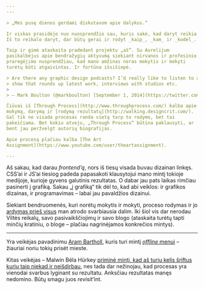 ```yaml
---
---

> „Mes pusę dienos gerdami diskutavom apie dalykus.“

Ir viskas prasidėjo nuo nuosprendžio sau, kuris sakė, kad daryt reikia.
Iš to reikalo daryt, dar būtų gerai ir rodyt _kaip_, _kam_ ir _kodėl_.

Taip ir gimė ataskaita pradedant projektu „aš“. Su Aurelijum
pasikalbėjus apie bendražygių aktyvumą siekiant nirvanos ir profesinio
praregėjimo nusprendžiau, kad mano amžinas noras mokytis ir mokyti
turėtų būti atgaivintas. Ir fortūna išsišiepė.

> Are there any graphic design podcasts? I’d really like to listen to a
> show that rounds up latest work, interviews with studios etc.
>
> — Mark Boulton (@markboulton) [September 1, 2014](https://twitter.com/markboulton/status/506422702673264641)

Čiūvai iš [Through Process](http://www.throughprocess.com/) kalba apie
mokymą, darymą ir [rodymą rezultatų](http://walking.designcrit.com/).
Gal tik ne visada procesas randa vietą tarp to rodymo, bet tai
pakeičiama. Bet kokiu atveju, „Through Process“ būtina paklausyti, ar
bent jau peržvelgt autorių biografijas.

Apie procesą plačiau kalba [The Art
Assignment](https://www.youtube.com/user/theartassignment).

---
```


Aš sakau, kad darau _frontend’ą_, nors iš tiesų visada buvau dizainan
linkęs. CSS’ai ir JS’ai tiesiog padeda papasakoti klausytojui mano mintį
tokioje medijoje, kurioje gyvens galutinis rezultatas. O dabar jau pats
laikas rimčiau pasinerti į grafiką. Sakau „į grafiką“ tik dėl to, kad
abi veiklos: ir grafikos dizainas, ir programavimas – labai jau
pavaldžios dizainui.

Siekiant bendruomenės, kuri norėtų mokytis ir mokyti, proceso rodymas ir
jo [ardymas prieš
visus](http://pbs.twimg.com/media/BwjddRsCUAAw_fl.png:large) man atrodo
svarbiausia dalim. Iki šiol vis dar nerodau Viltės reikalų, savo
pasivaikščiojimų ir savo blogo (ataskaita turėtų tapti minčių kratiniu,
o bloge – plačiau nagrinėjamos konkrečios mintys).

---

Yra veikėjas pavadinimu [Aram
Bartholl](http://datenform.de/index-hold.html), kuris turi mintį
[_offline_ menui](http://datenform.de/offline-art-new2.html) – žiauriai
noriu tokių prisėt mieste.

Kitas veikėjas – Malwin Béla Hürkey [priminė mintį, kad aš turiu kelis
šriftus kurių taip niekad ir
neišdirbau](https://www.behance.net/gallery/19004863/Nihon-Typeface),
nes tada dar nežinojau, kad procesas yra vienodai svarbus lyginant su
rezultatu. Anksčiau rezultatas manęs nedomino. Būtų smagu juos
_revisit_’int.
